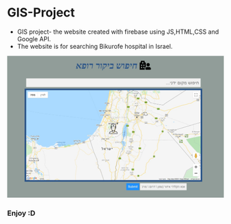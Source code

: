 # GIS-Project
- GIS project- the website created with firebase using JS,HTML,CSS and Google API.
- The website is for searching Bikurofe hospital in Israel.

![](Image.jpg)

### Enjoy :D
